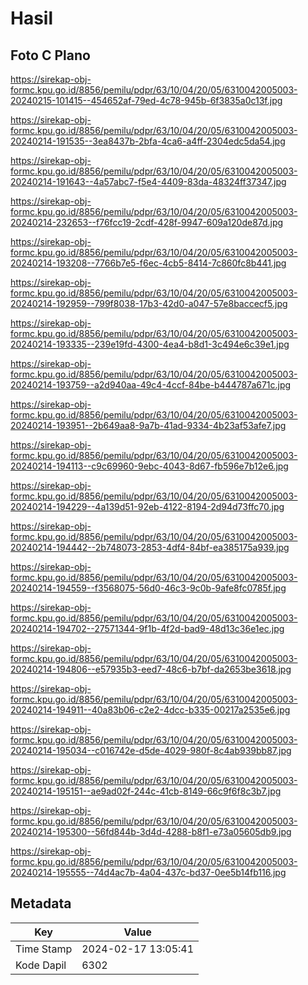 # Hasil

## Foto C Plano

https://sirekap-obj-formc.kpu.go.id/8856/pemilu/pdpr/63/10/04/20/05/6310042005003-20240215-101415--454652af-79ed-4c78-945b-6f3835a0c13f.jpg

https://sirekap-obj-formc.kpu.go.id/8856/pemilu/pdpr/63/10/04/20/05/6310042005003-20240214-191535--3ea8437b-2bfa-4ca6-a4ff-2304edc5da54.jpg

https://sirekap-obj-formc.kpu.go.id/8856/pemilu/pdpr/63/10/04/20/05/6310042005003-20240214-191643--4a57abc7-f5e4-4409-83da-48324ff37347.jpg

https://sirekap-obj-formc.kpu.go.id/8856/pemilu/pdpr/63/10/04/20/05/6310042005003-20240214-232653--f76fcc19-2cdf-428f-9947-609a120de87d.jpg

https://sirekap-obj-formc.kpu.go.id/8856/pemilu/pdpr/63/10/04/20/05/6310042005003-20240214-193208--7766b7e5-f6ec-4cb5-8414-7c860fc8b441.jpg

https://sirekap-obj-formc.kpu.go.id/8856/pemilu/pdpr/63/10/04/20/05/6310042005003-20240214-192959--799f8038-17b3-42d0-a047-57e8baccecf5.jpg

https://sirekap-obj-formc.kpu.go.id/8856/pemilu/pdpr/63/10/04/20/05/6310042005003-20240214-193335--239e19fd-4300-4ea4-b8d1-3c494e6c39e1.jpg

https://sirekap-obj-formc.kpu.go.id/8856/pemilu/pdpr/63/10/04/20/05/6310042005003-20240214-193759--a2d940aa-49c4-4ccf-84be-b444787a671c.jpg

https://sirekap-obj-formc.kpu.go.id/8856/pemilu/pdpr/63/10/04/20/05/6310042005003-20240214-193951--2b649aa8-9a7b-41ad-9334-4b23af53afe7.jpg

https://sirekap-obj-formc.kpu.go.id/8856/pemilu/pdpr/63/10/04/20/05/6310042005003-20240214-194113--c9c69960-9ebc-4043-8d67-fb596e7b12e6.jpg

https://sirekap-obj-formc.kpu.go.id/8856/pemilu/pdpr/63/10/04/20/05/6310042005003-20240214-194229--4a139d51-92eb-4122-8194-2d94d73ffc70.jpg

https://sirekap-obj-formc.kpu.go.id/8856/pemilu/pdpr/63/10/04/20/05/6310042005003-20240214-194442--2b748073-2853-4df4-84bf-ea385175a939.jpg

https://sirekap-obj-formc.kpu.go.id/8856/pemilu/pdpr/63/10/04/20/05/6310042005003-20240214-194559--f3568075-56d0-46c3-9c0b-9afe8fc0785f.jpg

https://sirekap-obj-formc.kpu.go.id/8856/pemilu/pdpr/63/10/04/20/05/6310042005003-20240214-194702--27571344-9f1b-4f2d-bad9-48d13c36e1ec.jpg

https://sirekap-obj-formc.kpu.go.id/8856/pemilu/pdpr/63/10/04/20/05/6310042005003-20240214-194806--e57935b3-eed7-48c6-b7bf-da2653be3618.jpg

https://sirekap-obj-formc.kpu.go.id/8856/pemilu/pdpr/63/10/04/20/05/6310042005003-20240214-194911--40a83b06-c2e2-4dcc-b335-00217a2535e6.jpg

https://sirekap-obj-formc.kpu.go.id/8856/pemilu/pdpr/63/10/04/20/05/6310042005003-20240214-195034--c016742e-d5de-4029-980f-8c4ab939bb87.jpg

https://sirekap-obj-formc.kpu.go.id/8856/pemilu/pdpr/63/10/04/20/05/6310042005003-20240214-195151--ae9ad02f-244c-41cb-8149-66c9f6f8c3b7.jpg

https://sirekap-obj-formc.kpu.go.id/8856/pemilu/pdpr/63/10/04/20/05/6310042005003-20240214-195300--56fd844b-3d4d-4288-b8f1-e73a05605db9.jpg

https://sirekap-obj-formc.kpu.go.id/8856/pemilu/pdpr/63/10/04/20/05/6310042005003-20240214-195555--74d4ac7b-4a04-437c-bd37-0ee5b14fb116.jpg


## Metadata

| Key        | Value               |
| ---------- | ------------------- |
| Time Stamp | 2024-02-17 13:05:41 |
| Kode Dapil | 6302                |



